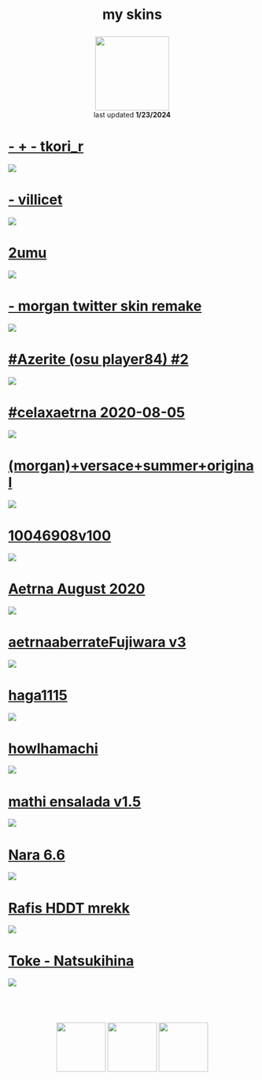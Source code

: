 # <p align="center"> my skins
<p align="center">
<a href="https://osu.ppy.sh/users/11626318">
  <img src="https://a.ppy.sh/11626318"  
       width="150"
       height="150"></a>
<br>
last updated <b>1/23/2024</b>
</p>

# [- + - tkori_r](https://www.mediafire.com/file/46by2l74ywhbrb3/-+++-+tkori_r.osk/file)
[![](https://i.imgur.com/Meckm9W.png)](https://www.mediafire.com/file/46by2l74ywhbrb3/-+++-+tkori_r.osk/file)

# [- villicet](https://github.com/ryancranie/skinhub/raw/tyfh/player/reused/-%20villicet.osk)
[![](https://osu.ppy.sh/ss/18330650/1912)](https://github.com/ryancranie/skinhub/raw/tyfh/player/reused/-%20villicet.osk)

# [2umu](https://github.com/ryancranie/skinhub/raw/tyfh/player/reused/2umu.osk)
[![](https://osu.ppy.sh/ss/18330662/eb2d)](https://github.com/ryancranie/skinhub/raw/tyfh/player/reused/2umu.osk)

# [- morgan twitter skin remake](https://github.com/ryancranie/skinhub/raw/tyfh/player/reused/-%20morgan%20twitter%20skin%20remake.osk)
[![](https://osu.ppy.sh/ss/18330153/d4a2)](https://github.com/ryancranie/skinhub/raw/tyfh/player/reused/-%20morgan%20twitter%20skin%20remake.osk)

# [#Azerite (osu player84) #2](https://github.com/ryancranie/skinhub/raw/tyfh/player/reused/%23Azerite%20(osu%20player84)%20%232.osk)
[![](https://osu.ppy.sh/ss/18330652/ad0e)](https://github.com/ryancranie/skinhub/raw/tyfh/player/reused/%23Azerite%20(osu%20player84)%20%232.osk)

# [#celaxaetrna 2020-08-05](https://github.com/ryancranie/skinhub/raw/tyfh/player/reused/%23celaxaetrna%202020-08-05.osk)
[![](https://osu.ppy.sh/ss/18330653/0eaa)](https://github.com/ryancranie/skinhub/raw/tyfh/player/reused/%23celaxaetrna%202020-08-05.osk)

# [(morgan)+versace+summer+original](https://github.com/ryancranie/skinhub/raw/tyfh/player/reused/(morgan)%2Bversace%2Bsummer%2Boriginal.osk)
[![](https://osu.ppy.sh/ss/18330659/b0a7)](https://github.com/ryancranie/skinhub/raw/tyfh/player/reused/(morgan)%2Bversace%2Bsummer%2Boriginal.osk)

# [10046908v100](https://github.com/ryancranie/skinhub/raw/tyfh/player/reused/10046908v100.osk)
[![](https://osu.ppy.sh/ss/18330667/8ef1)](https://github.com/ryancranie/skinhub/raw/tyfh/player/reused/10046908v100.osk)

# [Aetrna August 2020](https://github.com/ryancranie/skinhub/raw/tyfh/player/reused/Aetrna%20August%202020.osk)
[![](https://osu.ppy.sh/ss/18330669/4deb)](https://github.com/ryancranie/skinhub/raw/tyfh/player/reused/Aetrna%20August%202020.osk)

# [aetrnaaberrateFujiwara v3](https://github.com/ryancranie/skinhub/raw/tyfh/player/reused/aetrnaaberrateFujiwara%20v3.osk)
[![](https://osu.ppy.sh/ss/18330671/c401)](https://github.com/ryancranie/skinhub/raw/tyfh/player/reused/aetrnaaberrateFujiwara%20v3.osk)

# [haga1115](https://github.com/ryancranie/skinhub/raw/tyfh/player/reused/haga1115.osk)
[![](https://osu.ppy.sh/ss/18330677/a238)](https://github.com/ryancranie/skinhub/raw/tyfh/player/reused/haga1115.osk)

# [howlhamachi](https://github.com/ryancranie/skinhub/raw/tyfh/player/reused/howlhamachi.osk)
[![](https://osu.ppy.sh/ss/18330685/696f)](https://github.com/ryancranie/skinhub/raw/tyfh/player/reused/howlhamachi.osk)

# [mathi ensalada v1.5](https://github.com/ryancranie/skinhub/raw/tyfh/player/reused/mathi%20ensalada%20v1.5.osk)
[![](https://osu.ppy.sh/ss/18330688/92a3)](https://github.com/ryancranie/skinhub/raw/tyfh/player/reused/mathi%20ensalada%20v1.5.osk)

# [Nara 6.6](https://github.com/ryancranie/skinhub/raw/tyfh/player/reused/Nara%206.6.osk)
[![](https://osu.ppy.sh/ss/18330691/35ef)](https://github.com/ryancranie/skinhub/raw/tyfh/player/reused/Nara%206.6.osk)

# [Rafis HDDT mrekk](https://github.com/ryancranie/skinhub/raw/tyfh/player/reused/Rafis%20HDDT%20mrekk.osk)
[![](https://osu.ppy.sh/ss/18330694/1c9e)](https://github.com/ryancranie/skinhub/raw/tyfh/player/reused/Rafis%20HDDT%20mrekk.osk)

# [Toke - Natsukihina](https://github.com/ryancranie/skinhub/raw/tyfh/player/reused/Toke%20-%20Natsukihina.osk)
[![](https://osu.ppy.sh/ss/18330731/bced)](https://github.com/ryancranie/skinhub/raw/tyfh/player/reused/Toke%20-%20Natsukihina.osk)

#
<p align="center">
  <br></br>
  <a href="https://www.twitch.tv/reusedzz">
  <img src="https://i.imgur.com/HM030lk.png" 
       width="100" 
       height="100"></a>
  <a href="https://www.youtube.com/c/reused">
  <img src="https://i.imgur.com/YWbDUUy.png"  
       width="100" 
       height="100"></a>
  <a href="https://twitter.com/_12760">
  <img src="https://i.imgur.com/PUQ5uWf.png" 
       width="100" 
       height="100"></a>
 </p>



